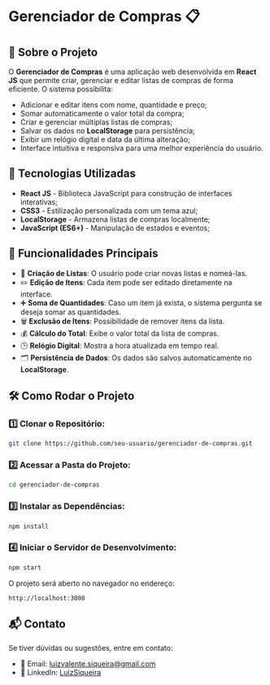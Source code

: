 # Gerenciador de Compras 📋

## 📌 Sobre o Projeto
O **Gerenciador de Compras** é uma aplicação web desenvolvida em **React JS** que permite criar, gerenciar e editar listas de compras de forma eficiente. O sistema possibilita:

- Adicionar e editar itens com nome, quantidade e preço;
- Somar automaticamente o valor total da compra;
- Criar e gerenciar múltiplas listas de compras;
- Salvar os dados no **LocalStorage** para persistência;
- Exibir um relógio digital e data da última alteração;
- Interface intuitiva e responsiva para uma melhor experiência do usuário.

## 🚀 Tecnologias Utilizadas

- **React JS** - Biblioteca JavaScript para construção de interfaces interativas;
- **CSS3** - Estilização personalizada com um tema azul;
- **LocalStorage** - Armazena listas de compras localmente;
- **JavaScript (ES6+)** - Manipulação de estados e eventos;

## 🎯 Funcionalidades Principais

- 📌 **Criação de Listas**: O usuário pode criar novas listas e nomeá-las.
- ✏️ **Edição de Itens**: Cada item pode ser editado diretamente na interface.
- ➕ **Soma de Quantidades**: Caso um item já exista, o sistema pergunta se deseja somar as quantidades.
- 🗑️ **Exclusão de Itens**: Possibilidade de remover itens da lista.
- 💰 **Cálculo do Total**: Exibe o valor total da lista de compras.
- 🕒 **Relógio Digital**: Mostra a hora atualizada em tempo real.
- 🗂️ **Persistência de Dados**: Os dados são salvos automaticamente no **LocalStorage**.

## 🛠️ Como Rodar o Projeto

### 1️⃣ Clonar o Repositório:
```bash
git clone https://github.com/seu-usuario/gerenciador-de-compras.git
```

### 2️⃣ Acessar a Pasta do Projeto:
```bash
cd gerenciador-de-compras
```

### 3️⃣ Instalar as Dependências:
```bash
npm install
```

### 4️⃣ Iniciar o Servidor de Desenvolvimento:
```bash
npm start
```

O projeto será aberto no navegador no endereço:
```
http://localhost:3000
```

## 📬 Contato
Se tiver dúvidas ou sugestões, entre em contato:
- 📧 Email: luizvalente.siqueira@gmail.com
- 🔗 LinkedIn: [LuizSiqueira](https://www.linkedin.com/in/luiz-siqueira-4841821a6/)

